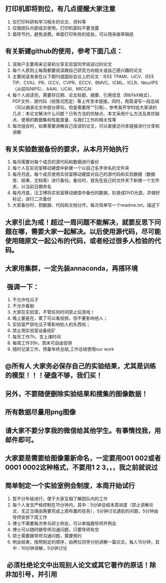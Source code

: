 ## 打印机即将到位，有几点提醒大家注意  
1. 仅打印科研和学习相关的论文、资料等  
2. 仅限团队内部成员使用。打印机密码不要泄露  
3. 倡导节约，避免浪费。单面打印失败的纸张，可以用来做草稿纸  

## 有关新建github的使用，参考下面几点：  
1. 该账户主要用来记录和分享实验室同学阅读过的论文  
2. 每个人原则上每周都要阅读跟自己研究方向相关或自己感兴趣的论文  
3. 主要阅读发表在以下期刊或国际会议上的论文：IEEE TPAMI、IJCV、IEEE TIP、CVIU、PR、ICCV、CVPR、ECCV、BMVC、ICML、ICLR、NeurIPS（从前叫NIPS）、AAAI、IJCAI、MICCAI  
4. 每个人阅读完，需要将日期、论文标题、摘要、引用信息（BibTeX格式）、PDF文件、源代码（视情况而定）等上传至本链接。同时，用英语写一段总结（可以摘录论文中部分原句，但是需要用“”引用），参考我开学时给大家讲的几点：本论文解决什么问题？已有方法的优缺点、本文采用什么方法及其优缺点、使用的数据集和性能度量、与我们工作的相关性等  
5. 每次组会时，如果需要讲解自己阅读的论文，可以直接访问本链接进行分享和讲解  

## 有关实验数据备份的要求，从本月开始执行  
1. 每月需要对每个成员的源代码和数据进行备份  
2. 每个人在实验室移动硬盘中新建一个以自己名字命名的文件夹  
3. 每月月底，每个成员使用实验室移动硬盘对自己的源代码和实验数据（数据库、结果、文档等）进行备份。备份时，首先在自己的文件夹下新建一个文件夹，以当前日期命名  
4. 每月月底，汪卫博将实验室移动硬盘中备份的数据，刻录成DVD光盘，并做好标记，进行二次备份 
5. 大家备份时，把数据、代码和文档分开。每次简单写一个readme.txt，描述下   

## 大家引此为戒！超过一周问题不能解决，就要反思下问题在哪，需要大家一起解决。以后使用源代码，尽可能使用随原文一起公布的代码，或者经过很多人检验的代码。  
## 大家用集群，一定先装annaconda，再搭环境
##  强调一下：
1. 不允许吃瓜子
2. 不允许看剧
3. 大家在实验室，不管任何时间禁止玩游戏！  
4. 晚上要是在，累了可以看视频，但不要影响他人；  
5. 实验室严禁吃瓜子等影响别人的东西哈；  
6. 禁止用实验室设备挖矿  
7. 每天工作7h，含上课时间
8. 每周工作35h，周末可自由安排
9. 随时记录工作，预备年终总结,工作总结使用our work

## @所有人 大家务必保存自己的实验结果，尤其是训练的模型！！！硬盘不够，我们买！  
## 另外，不要随便删除实验结果和搜集的图像数据！  

## 所有数据尽量用png图像

## 请大家不要分享我的微信给其他学生。有事情找我，用邮件即可。  
## 大家要是需要给图像重新命名，一定要用001 002或者0001 0002这种格式，不要用1 2 3，，，我之前就说过  
## 简单制定一个实验室例会制度，本周开始试行  
1. 暂不分年级进行，便于大家互相了解团队内的工作  
2. 每个人发言严格控制在15分钟内，其中：5分钟总结本周进度（禁止讲解论文、无正当理由需要完成上周布置的任务），5分钟讨论遇到的问题，5分钟由导师安排下周工作  
3. 博士不需要每次参与硕士例会，可以单独跟导师开例会  
4. 博士可以随时跟导师沟通问题，只要导师有空  
5. 硕士需要跟导师沟通问题，需要预约  
6. 例会结束，按照制定的顺序，由两位同学分别讲解一篇论文。每人15分钟，其中：10分钟讲解，5分钟讨论  

##  必须杜绝论文中出现别人论文或其它著作的原话！除非加引号，并引用  

